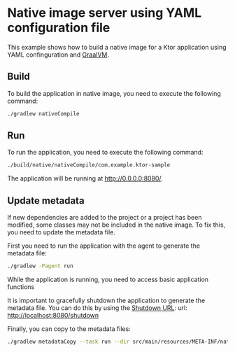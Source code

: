 # Native image server using YAML configuration file

This example shows how to build a native image for a Ktor application using YAML confinguration and [GraalVM](https://ktor.io/docs/graalvm.html).

## Build

To build the application in native image, you need to execute the following command:

```bash
./gradlew nativeCompile
```

## Run

To run the application, you need to execute the following command:

```bash
./build/native/nativeCompile/com.example.ktor-sample
```

The application will be running at http://0.0.0.0:8080/.

## Update metadata

If new dependencies are added to the project or a project has been modified, some classes may not be included in
the native image. To fix this, you need to update the metadata file.

First you need to run the application with the agent to generate the metadata file:

```bash
./gradlew -Pagent run
```

While the application is running, you need to access basic application functions

It is important to gracefully shutdown the application to generate the metadata file. You can do this by using the [Shutdown URL](https://ktor.io/docs/server-shutdown-url.html):
url: [http://localhost:8080/shutdown](http://localhost:8080/shutdown)

Finally, you can copy to the metadata files:
```bash
./gradlew metadataCopy --task run --dir src/main/resources/META-INF/native-image
```
